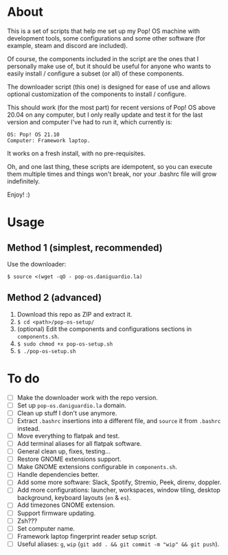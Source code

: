 # About

This is a set of scripts that help me set up my Pop! OS machine with development tools, some configurations and some other software (for example, steam and discord are included).

Of course, the components included in the script are the ones that I personally make use of, but it should be useful for anyone who wants to easily install / configure a subset (or all) of these components.

The downloader script (this one) is designed for ease of use and allows optional customization of the components to install / configure.

This should work (for the most part) for recent versions of Pop! OS above 20.04 on any computer, but I only really update and test it for the last version and computer I've had to run it, which currently is:

```
OS: Pop! OS 21.10
Computer: Framework laptop.
```

It works on a fresh install, with no pre-requisites.

Oh, and one last thing, these scripts are idempotent, so you can execute them multiple times and things won't break, nor your .bashrc file will grow indefinitely.

Enjoy! :)

# Usage

## Method 1 (simplest, recommended)

Use the downloader:

`$ source <(wget -qO - pop-os.daniguardio.la)`

## Method 2 (advanced)

1. Download this repo as ZIP and extract it.
2. `$ cd <path>/pop-os-setup/`
3. (optional) Edit the components and configurations sections in `components.sh`.
4. `$ sudo chmod +x pop-os-setup.sh`
5. `$ ./pop-os-setup.sh`

# To do

- [ ] Make the downloader work with the repo version.
- [ ] Set up `pop-os.daniguardio.la` domain.
- [ ] Clean up stuff I don't use anymore.
- [ ] Extract `.bashrc` insertions into a different file, and `source` it from `.bashrc` instead.
- [ ] Move everything to flatpak and test.
- [ ] Add terminal aliases for all flatpak software.
- [ ] General clean up, fixes, testing...
- [ ] Restore GNOME extensions support.
- [ ] Make GNOME extensions configurable in `components.sh`.
- [ ] Handle dependencies better.
- [ ] Add some more software: Slack, Spotify, Stremio, Peek, direnv, doppler.
- [ ] Add more configurations: launcher, workspaces, window tiling, desktop background, keyboard layouts (`en` & `es`).
- [ ] Add timezones GNOME extension.
- [ ] Support firmware updating.
- [ ] Zsh???
- [ ] Set computer name.
- [ ] Framework laptop fingerprint reader setup script.
- [ ] Useful aliases: `g`, `wip` (`git add . && git commit -m "wip" && git push`).
